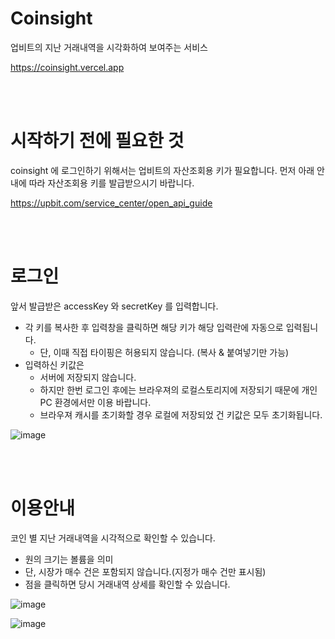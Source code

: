# Coinsight
업비트의 지난 거래내역을 시각화하여 보여주는 서비스

https://coinsight.vercel.app

<br/>
<br/>

# 시작하기 전에 필요한 것
coinsight 에 로그인하기 위해서는 업비트의 자산조회용 키가 필요합니다. 먼저 아래 안내에 따라 자산조회용 키를 발급받으시기 바랍니다.

https://upbit.com/service_center/open_api_guide

<br/>
<br/>


# 로그인
앞서 발급받은 accessKey 와 secretKey 를 입력합니다.
- 각 키를 복사한 후 입력창을 클릭하면 해당 키가 해당 입력란에 자동으로 입력됩니다.
  - 단, 이때 직접 타이핑은 허용되지 않습니다. (복사 & 붙여넣기만 가능)
- 입력하신 키값은
  - 서버에 저장되지 않습니다.
  - 하지만 한번 로그인 후에는 브라우져의 로컬스토리지에 저장되기 때문에 개인PC 환경에서만 이용 바랍니다.
  - 브라우져 캐시를 초기화할 경우 로컬에 저장되었 건 키값은 모두 초기화됩니다.


![image](https://user-images.githubusercontent.com/6068828/154770274-d69ad165-668a-4634-a73a-a2cb05b46eb1.png)

<br/>
<br/>

# 이용안내
코인 별 지난 거래내역을 시각적으로 확인할 수 있습니다.
- 원의 크기는 볼륨을 의미
- 단, 시장가 매수 건은 포함되지 않습니다.(지정가 매수 건만 표시됨)
- 점을 클릭하면 당시 거래내역 상세를 확인할 수 있습니다.

![image](https://user-images.githubusercontent.com/6068828/154771183-e48814b3-dbc4-49f8-80e2-7a8d49a91328.png)

![image](https://user-images.githubusercontent.com/6068828/154774310-a6a0e44a-6822-4350-914f-3c7c1bb8c852.png)


